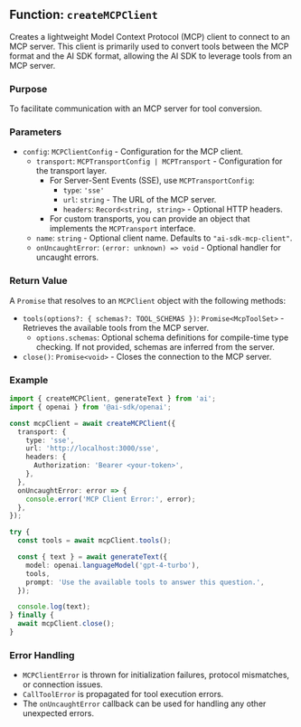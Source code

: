 ## Function: `createMCPClient`

Creates a lightweight Model Context Protocol (MCP) client to connect to an MCP server. This client is primarily used to convert tools between the MCP format and the AI SDK format, allowing the AI SDK to leverage tools from an MCP server.

### Purpose

To facilitate communication with an MCP server for tool conversion.

### Parameters

- `config`: `MCPClientConfig` - Configuration for the MCP client.
  - `transport`: `MCPTransportConfig | MCPTransport` - Configuration for the transport layer.
    - For Server-Sent Events (SSE), use `MCPTransportConfig`:
      - `type`: `'sse'`
      - `url`: `string` - The URL of the MCP server.
      - `headers`: `Record<string, string>` - Optional HTTP headers.
    - For custom transports, you can provide an object that implements the `MCPTransport` interface.
  - `name`: `string` - Optional client name. Defaults to `"ai-sdk-mcp-client"`.
  - `onUncaughtError`: `(error: unknown) => void` - Optional handler for uncaught errors.

### Return Value

A `Promise` that resolves to an `MCPClient` object with the following methods:

- `tools(options?: { schemas?: TOOL_SCHEMAS })`: `Promise<McpToolSet>` - Retrieves the available tools from the MCP server.
  - `options.schemas`: Optional schema definitions for compile-time type checking. If not provided, schemas are inferred from the server.
- `close()`: `Promise<void>` - Closes the connection to the MCP server.

### Example

```typescript
import { createMCPClient, generateText } from 'ai';
import { openai } from '@ai-sdk/openai';

const mcpClient = await createMCPClient({
  transport: {
    type: 'sse',
    url: 'http://localhost:3000/sse',
    headers: {
      Authorization: 'Bearer <your-token>',
    },
  },
  onUncaughtError: error => {
    console.error('MCP Client Error:', error);
  },
});

try {
  const tools = await mcpClient.tools();

  const { text } = await generateText({
    model: openai.languageModel('gpt-4-turbo'),
    tools,
    prompt: 'Use the available tools to answer this question.',
  });

  console.log(text);
} finally {
  await mcpClient.close();
}
```

### Error Handling

- `MCPClientError` is thrown for initialization failures, protocol mismatches, or connection issues.
- `CallToolError` is propagated for tool execution errors.
- The `onUncaughtError` callback can be used for handling any other unexpected errors.
